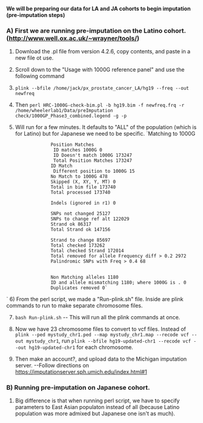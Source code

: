#### We will be preparing our data for LA and JA cohorts to begin imputation (pre-imputation steps)

### A) First we are running pre-imputation on the Latino cohort. (http://www.well.ox.ac.uk/~wrayner/tools/)
1) Download the .pl file from version 4.2.6, copy contents, and paste in a new file ot use. 
2) Scroll down to the "Usage with 1000G reference panel" and use the following command 
3) `plink --bfile /home/jack/px_prostate_cancer_LA/hg19 --freq --out newfreq`
4) Then `perl HRC-1000G-check-bim.pl -b hg19.bim -f newfreq.frq -r /home/wheelerlab1/Data/preImputation         check/1000GP_Phase3_combined.legend -g -p`
5) Will run for a few minutes. It defaults to "ALL" of the population (which is for Latino) but for Japanese we need to be specific.
                  `Matching to 1000G
                    
                    Position Matches
                     ID matches 1000G 0
                     ID Doesn't match 1000G 173247
                     Total Position Matches 173247
                    ID Match
                     Different position to 1000G 15
                    No Match to 1000G 478
                    Skipped (X, XY, Y, MT) 0
                    Total in bim file 173740
                    Total processed 173740

                    Indels (ignored in r1) 0

                    SNPs not changed 25127
                    SNPs to change ref alt 122029
                    Strand ok 86317
                    Total Strand ok 147156

                    Strand to change 85697
                    Total checked 173262
                    Total checked Strand 172014
                    Total removed for allele Frequency diff > 0.2 2972
                    Palindromic SNPs with Freq > 0.4 68


                    Non Matching alleles 1180
                    ID and allele mismatching 1180; where 1000G is . 0
                    Duplicates removed 0`

`
6) From the perl script, we made a "Run-plink.sh" file. Inside are plink commands to run to make separate chromosome files.

7) `bash Run-plink.sh` -- This will run all the plink commands at once. 

8) Now we have 23 chromosome files to convert to vcf files. Instead of `plink --ped mystudy_chr1.ped --map mystudy_chr1.map --recode vcf --out mystudy_chr1`, run `plink --bfile hg19-updated-chr1 --recode vcf --out hg19-updated-chr1` for each chromosome. 

9) Then make an account?, and upload data to the Michigan imputation server. --Follow directions on https://imputationserver.sph.umich.edu/index.html#1

### B) Running pre-imputation on Japanese cohort. 
1) Big difference is that when running perl script, we have to specify parameters to East Asian populaton instead of all (because Latino population was more admixed but Japanese one isn't as much).

